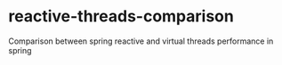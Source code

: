# reactive-threads-comparison
Comparison between spring reactive and virtual threads performance in spring
